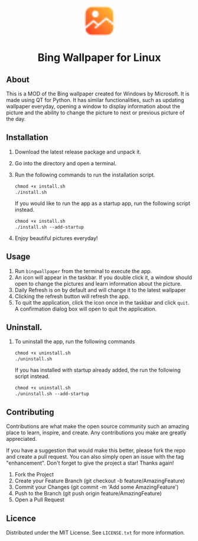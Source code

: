 <div align="center">
  <a href="[Github](https://github.com/Krupal-Shah/Bing-Wallpaper)">
    <img src="icons/icon.png" alt="Logo" width="80" height="80">
  </a>

  <h1 align="center">Bing Wallpaper for Linux</h1>
</div>


## About
This is a MOD of the Bing wallpaper created for Windows by Microsoft. It is made using QT for Python. It has similar functionalities, such as updating wallpaper everyday, opening a window to display information about the picture and the ability to change the picture to next or previous picture of the day. 

## Installation
1. Download the latest release package and unpack it.
2. Go into the directory and open a terminal.
3. Run the following commands to run the installation script. <br>
   ```
   chmod +x install.sh
   ./install.sh
   ```

   If you would like to run the app as a startup app, run the following script instead.
   ```
   chmod +x install.sh
   ./install.sh --add-startup
   ```

4. Enjoy beautiful pictures everyday!

## Usage
1. Run `bingwallpaper` from the terminal to execute the app.
2. An icon will appear in the taskbar. If you double click it, a window should open to change the pictures and learn information about the picture.
3. Daily Refresh is on by default and will change it to the latest wallpaper
4. Clicking the refresh button will refresh the app.
5. To quit the application, click the icon once in the taskbar and click `quit`. A confirmation dialog box will open to quit the application.

## Uninstall. 
1. To uninstall the app, run the following commands
   ```
   chmod +x uninstall.sh
   ./uninstall.sh
   ```

   If you has installed with startup already added, the run the following script instead.
   ```
   chmod +x uninstall.sh
   ./uninstall.sh --add-startup
   ```

## Contributing

Contributions are what make the open source community such an amazing place to learn, inspire, and create. Any contributions you make are greatly appreciated.

If you have a suggestion that would make this better, please fork the repo and create a pull request. You can also simply open an issue with the tag "enhancement". Don't forget to give the project a star! Thanks again!

1. Fork the Project
2. Create your Feature Branch (git checkout -b feature/AmazingFeature)
3. Commit your Changes (git commit -m 'Add some AmazingFeature')
4. Push to the Branch (git push origin feature/AmazingFeature)
5. Open a Pull Request

## Licence
Distributed under the MIT License. See `LICENSE.txt` for more information.

